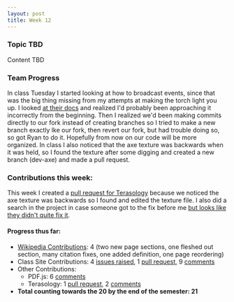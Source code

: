```yaml
---
layout: post
title: Week 12
---
```


### Topic TBD

Content TBD

### Team Progress

In class Tuesday I started looking at how to broadcast events, since that was the big thing missing from my attempts at making the torch light you up. I looked [at their docs](https://metaterasology.github.io/docs/developing/networkMultiplayer/networkEvents.html#broadcastevent) and realized I'd probably been approaching it incorrectly from the beginning. Then I realized we'd been making commits directly to our fork instead of creating branches so I tried to make a new branch exactly lke our fork, then revert our fork, but had trouble doing so, so got Ryan to do it. Hopefully from now on our code will be more organized. In class I also noticed that the axe texture was backwards when it was held, so I found the texture after some digging and created a new branch (dev-axe) and made a pull request.

### Contributions this week:

This week I created a [pull request for Terasology](https://github.com/MovingBlocks/Terasology/pull/3330) because we noticed the axe texture was backwards so I found and edited the texture file. I also did a search in the project in case someone got to the fix before me [but looks like they didn't quite fix it](https://github.com/MovingBlocks/Terasology/pull/2876). 

#### Progress thus far:
  - [Wikipedia Contributions](https://en.wikipedia.org/wiki/Special:Contributions/Dorasun): 4 (two new page sections, one fleshed out section, many citation fixes, one added definition, one page reordering)
  - Class Site Contributions: 4 [issues raised](https://github.com/joannakl/cs480_s18/issues/created_by/dorasun), 1 [pull request](https://github.com/pulls?utf8=%E2%9C%93&q=is%3Apr+author%3Adorasun+archived%3Afalse+repo%3Ajoannakl%2Fcs480_s18), 9 [comments](https://github.com/search?utf8=%E2%9C%93&q=commenter%3Adorasun+repo%3Ajoannakl%2Fcs480_s18&type=Issues)
  - Other Contributions: 
      - PDF.js: 6 [comments](https://github.com/search?utf8=%E2%9C%93&q=commenter%3Adorasun+repo%3Amozilla%2Fpdf.js&type=Issues)
      - Terasology: 1 [pull request](https://github.com/pulls?utf8=%E2%9C%93&q=is%3Apr+author%3Adorasun+archived%3Afalse+repo%3AMovingBlocks%2FTerasology), 2 [comments](https://github.com/search?utf8=%E2%9C%93&q=commenter%3Adorasun+repo%3AMovingBlocks%2FTerasology&type=Issues)
  - **Total counting towards the 20 by the end of the semester: 21**
